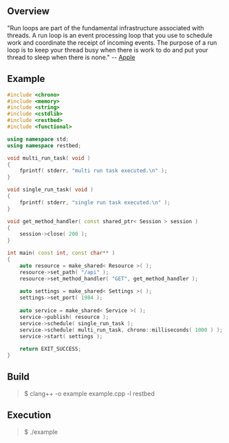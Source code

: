 Overview
--------

"Run loops are part of the fundamental infrastructure associated with threads. A run loop is an event processing loop that you use to schedule work and coordinate the receipt of incoming events. The purpose of a run loop is to keep your thread busy when there is work to do and put your thread to sleep when there is none." -- [Apple](https://developer.apple.com/library/content/documentation/Cocoa/Conceptual/Multithreading/RunLoopManagement/RunLoopManagement.html)

Example
-------

```C++
#include <chrono>
#include <memory>
#include <string>
#include <cstdlib>
#include <restbed>
#include <functional>

using namespace std;
using namespace restbed;

void multi_run_task( void )
{
    fprintf( stderr, "multi run task executed.\n" );
}

void single_run_task( void )
{
    fprintf( stderr, "single run task executed.\n" );
}

void get_method_handler( const shared_ptr< Session > session )
{
    session->close( 200 );
}

int main( const int, const char** )
{
    auto resource = make_shared< Resource >( );
    resource->set_path( "/api" );
    resource->set_method_handler( "GET", get_method_handler );
    
    auto settings = make_shared< Settings >( );
    settings->set_port( 1984 );
    
    auto service = make_shared< Service >( );
    service->publish( resource );
    service->schedule( single_run_task );
    service->schedule( multi_run_task, chrono::milliseconds( 1000 ) );
    service->start( settings );
    
    return EXIT_SUCCESS;
}
```

Build
-----

> $ clang++ -o example example.cpp -l restbed

Execution
---------

> $ ./example